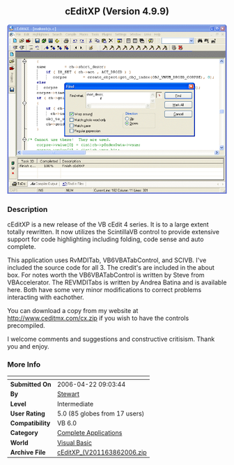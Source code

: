 ﻿<div align="center">

## cEditXP \(Version 4\.9\.9\)

<img src="PIC200686162345026.gif">
</div>

### Description

cEditXP is a new release of the VB cEdit 4 series. It is to a large extent totally rewritten. It now utilizes the ScintillaVB control to provide extensive support for code highlighting including folding, code sense and auto complete.

This application uses RvMDITab, VB6VBATabControl, and SCIVB. I've included the source code for all 3. The credit's are included in the about box. For notes worth the VB6VBATabControl is written by Steve from VBAccelerator. The REVMDITabs is written by Andrea Batina and is available here. Both have some very minor modifications to correct problems interacting with eachother.

You can download a copy from my website at http://www.ceditmx.com/cx.zip if you wish to have the controls precompiled.

I welcome comments and suggestions and constructive critisism. Thank you and enjoy.
 
### More Info
 


<span>             |<span>
---                |---
**Submitted On**   |2006-04-22 09:03:44
**By**             |[Stewart](https://github.com/Planet-Source-Code/PSCIndex/blob/master/ByAuthor/stewart.md)
**Level**          |Intermediate
**User Rating**    |5.0 (85 globes from 17 users)
**Compatibility**  |VB 6\.0
**Category**       |[Complete Applications](https://github.com/Planet-Source-Code/PSCIndex/blob/master/ByCategory/complete-applications__1-27.md)
**World**          |[Visual Basic](https://github.com/Planet-Source-Code/PSCIndex/blob/master/ByWorld/visual-basic.md)
**Archive File**   |[cEditXP\_\(V201163862006\.zip](https://github.com/Planet-Source-Code/stewart-ceditxp-version-4-9-9__1-66207/archive/master.zip)








